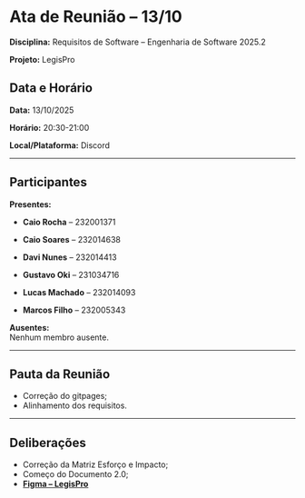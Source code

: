 #  Ata de Reunião – 13/10
**Disciplina:** Requisitos de Software – Engenharia de Software 2025.2 

**Projeto:** LegisPro  

##  Data e Horário
**Data:** 13/10/2025

**Horário:** 20:30-21:00

**Local/Plataforma:** Discord

---

## Participantes
**Presentes:**  
  
  - **Caio Rocha** – 232001371

  - **Caio Soares** – 232014638

  - **Davi Nunes** – 232014413
    
  - **Gustavo Oki** – 231034716 
    
  - **Lucas Machado** – 232014093
    
  - **Marcos Filho** – 232005343

**Ausentes:**  
Nenhum membro ausente.  

---

## Pauta da Reunião
- Correção do gitpages;
- Alinhamento dos requisitos. 

---


## Deliberações
   - Correção da Matriz Esforço e Impacto;
   - Começo do Documento 2.0;
   - [**Figma – LegisPro**](https://www.figma.com/design/WKBMRyNnsMRd18xLjOPZd8/legisPro__?node-id=0-1&t=2OSrjLfkSGp2Po83-1) 
